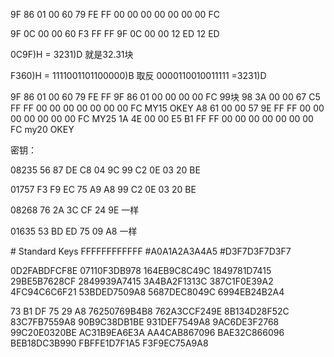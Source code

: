 

9F 86 01 00 60 79 FE FF 00 00 00 00 00 00 00 FC

9F 0C 00 00 	60 F3 FF FF 	9F 0C 00 00 	12 ED 12 ED

0C9F)H = 3231)D   就是32.31块

F360)H = 1111001101100000)B   取反 0000110010011111 =3231)D

9F 86 01 00 	60 79 FE FF 	9F 86 01 00 	00 00 00 FC	99块
98 3A 00 00 67 C5 FF FF 00 00 00 00 00 00 00 FC			MY15 OKEY
A8 61 00 00 57 9E FF FF 00 00 00 00 00 00 00 FC			MY25
1A 4E 00 00 E5 B1 FF FF 00 00 00 00 00 00 00 FC			my20 OKEY



密钥：

08235
56 87 DE C8 04 9C
99 C2 0E 03 20 BE

01757
F3 F9 EC 75 A9 A8
99 C2 0E 03 20 BE

08268
76 2A 3C CF 24 9E 一样

01635
53 BD ED 75 09 A8 一样





\# Standard Keys
FFFFFFFFFFFF
\#A0A1A2A3A4A5
\#D3F7D3F7D3F7

0D2FABDFCF8E
07110F3DB978
164EB9C8C49C
1849781D7415
29BE5B7628CF
2849939A7415
3A4BA2F1313C
387C1F0E39A2
4FC94C6C6F21
53BDED7509A8
5687DEC8049C
6994EB24B2A4


73 B1 DF 75 29 A8
76250769B4B8
762A3CCF249E
8B134D28F52C
83C7FB7559A8
90B9C38DB1BE
931DEF7549A8
9AC6DE3F2768
99C20E0320BE
AC31B9EA6E3A
AA4CAB867096
BAE32C866096
BEB18DC3B990
FBFFE1D7F1A5
F3F9EC75A9A8